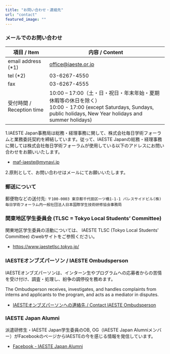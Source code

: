 ```yaml
---
title: "お問い合わせ・連絡先"
url: "contact"
featured_image: ""
---
```

### メールでのお問い合わせ

|  項目 / Item  |  内容 / Content |
| ---- | ---- |
| email address (*1) | [office@iaeste.or.jp](mailto:office@iaeste.or.jp)|
| tel (*2) | 03-6267-4550|
| fax | 03-6267-4555|
| 受付時間 / Reception time | 10:00 – 17:00（土・日・祝日・年末年始・夏期休暇等の休日を除く）<br>10:00 - 17:00 (except Saturdays, Sundays, public holidays, New Year holidays and summer holidays) |

1.IAESTE Japan事務局は総務・経理事務に関して、株式会社毎日学術フォーラムと業務委託契約を締結しています。従って、IAESTE Japanの総務・経理事務に関しては株式会社毎日学術フォーラムが使用している以下のアドレスにお問い合わせをお願いいたします。
  - [maf-iaeste@mynavi.jp](mailto:maf-iaeste@mynavi.jp)
    
2.原則として、お問い合わせはメールにてお願いいたします。

### 郵送について

郵便物などの送付先: `〒100-0003 東京都千代田区一ツ橋1-1-1 パレスサイドビル(株)毎日学術フォーラム内一般社団法人日本国際学生技術研修協会事務局`

### 関東地区学生委員会 (TLSC = Tokyo Local Students’ Committee)

関東地区学生委員の活動については、 IAESTE TLSC (Tokyo Local Students’ Committee) のwebサイトをご参照ください。
- https://www.iaestetlsc.tokyo.jp/

### IAESTEオンブズパーソン / IAESTE Ombudsperson

IAESTEオンブズパーソンは、インターン生やプログラムへの応募者からの苦情を受け付け、調査・処理し、紛争の調停役を務めます。

The Ombudsperson receives, investigates, and handles complaints from interns and applicants to the program, and acts as a mediator in disputes.

- [IAESTEオンブズパーソンへの連絡先 / Contact IAESTE Ombudsperson](https://iaeste.org/feedback-and-complaints)

### IAESTE Japan Alumni

派遣研修生・IAESTE Japan学生委員のOB, OG（IAESTE Japan Alumniメンバー）がFacebookのページからIAESTEの今を感じる情報を発信しています。

- [Facebook - IAESTE Japan Alumni](https://www.facebook.com/groups/iaestejapan.alumni)
